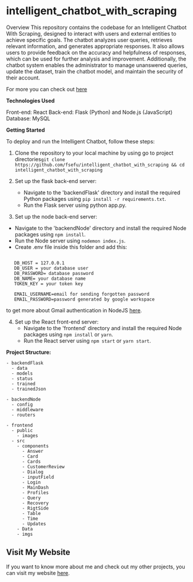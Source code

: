 # intelligent_chatbot_with_scraping
Overview
This repository contains the codebase for an Intelligent Chatbot With Scraping, designed to interact with users and external entities to achieve specific goals. The chatbot analyzes user queries, retrieves relevant information, and generates appropriate responses. It also allows users to provide feedback on the accuracy and helpfulness of responses, which can be used for further analysis and improvement. Additionally, the chatbot system enables the administrator to manage unanswered queries, update the dataset, train the chatbot model, and maintain the security of their account.

For more you can check out [here](https://fsefuwan.netlify.app/)

**Technologies Used**

Front-end: React
Back-end: Flask (Python) and Node.js (JavaScript)
Database: MySQL

**Getting Started**

To deploy and run the Intelligent Chatbot, follow these steps:
1. Clone the repository to your local machine by using go to project directories`git clone https://github.com/fsefu/intelligent_chatbot_with_scraping && cd intelligent_chatbot_with_scraping`
   
2. Set up the flask back-end server:
   - Navigate to the 'backendFlask' directory and install the required Python packages using `pip install -r requirements.txt`.
   - Run the Flask server using python app.py.

3.  Set up the node back-end server:
   - Navigate to the 'backendNode' directory and install the required Node packages using `npm install`.
   - Run the Node server using `nodemon index.js`.
   - Create .env file inside this folder and add this:
   ```

      DB_HOST = 127.0.0.1
      DB_USER = your database user
      DB_PASSWORD= database password
      DB_NAME= your database name
      TOKEN_KEY = your token key
      
      EMAIL_USERNAME=email for sending forgotten password
      EMAIL_PASSWORD=password generated by google workspace 
   ```
   to get more about Gmail authentication in NodeJS [here](https://developers.google.com/gmail/api/reference/rest).
   
4. Set up the React front-end server:
   - Navigate to the 'frontend' directory and install the required Node packages using `npm install` or `yarn`.
   - Run the React server using `npm start` or `yarn start`.

**Project Structure:**
```
- backendFlask
  - data
  - models
  - status
  - trained
  - trainedJson

- backendNode
  - config
  - middleware
  - routers

- frontend
  - public
    - images
  - src
    - components
      - Answer
      - Card
      - Cards
      - CustomerReview
      - Dialog
      - inputField
      - Login
      - MainDash
      - Profiles
      - Query
      - Recovery
      - RigtSide
      - Table
      - Time
      - Updates
    - Data
    - imgs

```

## Visit My Website

If you want to know more about me and check out my other projects, you can visit my website [here](https://fsefuwan.netlify.app/).

